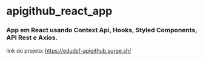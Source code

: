# apigithub_react_app
### App em React usando Context Api, Hooks, Styled Components, API Rest e Axios.

link do projeto:
https://edudsf-apigithub.surge.sh/
